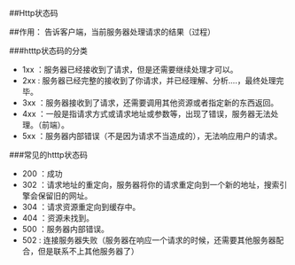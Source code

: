 ##Http状态码

##作用：
    告诉客户端，当前服务器处理请求的结果（过程）
   
###htttp状态码的分类

* 1xx ：服务器已经接收到了请求，但是还需要继续处理才可以。
* 2xx : 服务器已经完整的接收到了你请求，并已经理解、分析....，最终处理完毕。
* 3xx ：服务器接收到了请求，还需要调用其他资源或者指定新的东西返回。
* 4xx ：一般是指请求方式或请求地址或参数等，出现了错误，服务器无法处理。（前端）。
* 5xx ：服务器内部错误（不是因为请求不当造成的），无法响应用户的请求。


###常见的htttp状态码

* 200 ：成功
* 302 ：请求地址的重定向，服务器将你的请求重定向到一个新的地址，搜索引擎会保留旧的网址。
* 304 ：请求资源重定向到缓存中。
* 404 ：资源未找到。
* 500 ：服务器内部错误。
* 502 : 连接服务器失败（服务器在响应一个请求的时候，还需要其他服务器配合，但是联系不上其他服务器了）